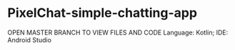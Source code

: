 # PixelChat-simple-chatting-app
OPEN MASTER BRANCH TO VIEW FILES AND CODE
Language: Kotlin; IDE: Android Studio
